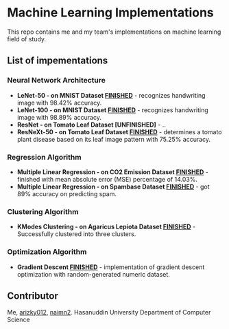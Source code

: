# Machine Learning Implementations
This repo contains me and my team's implementations on machine learning field of study.

## List of impementations
### Neural Network Architecture
* **LeNet-50 - on MNIST Dataset [FINISHED](https://github.com/farhanr/ml-implementations/blob/master/neural-network/lenet-50/lenet50-mnist.ipynb)** - recognizes handwriting image with 98.42% accuracy.
* **LeNet-100 - on MNIST Dataset [FINISHED](https://github.com/farhanr/ml-implementations/blob/master/neural-network/lenet-100/lenet100-mnist.ipynb)** - recognizes handwriting image with 98.89% accuracy.
* **ResNet - on Tomato Leaf Dataset [UNFINISHED]** - ..
* **ResNeXt-50 - on Tomato Leaf Dataset [FINISHED](https://github.com/farhanr/ml-implementations/blob/master/neural-network/resnext-50/resnext50-tomato_leaf.ipynb)** - determines a tomato plant disease based on its leaf image pattern with 75.25% accuracy.

### Regression Algorithm
* **Multiple Linear Regression - on CO2 Emission Dataset [FINISHED](https://github.com/farhanr/ml-implementations/blob/master/regression/multiple_linear/mll-co2.ipynb)** - finished with mean absolute error (MSE) percentage of 14.03%.
* **Multiple Linear Regression - on Spambase Dataset [FINISHED](https://github.com/farhanr/ml-implementations/blob/master/regression/multiple_linear/mll-spambase.ipynb)** - got 89% accuracy on predicting spam.

### Clustering Algorithm
* **KModes Clustering - on Agaricus Lepiota Dataset [FINISHED](https://github.com/farhanr/ml-implementations/blob/master/clustering/kmodes/kmodes-agaricus_lepiota.ipynb)** - Successfully clustered into three clusters.
### Optimization Algorithm
* **Gradient Descent [FINISHED](https://github.com/farhanr/ml-implementations/blob/master/optimization/gradient-descent/gradient_descent.ipynb)** - implementation of gradient descent optimization with random-generated numeric dataset.

## Contributor
Me, [arizky012](https://github.com/arizky012), [naimn2](https://github.com/naimn2). Hasanuddin University Department of Computer Science
